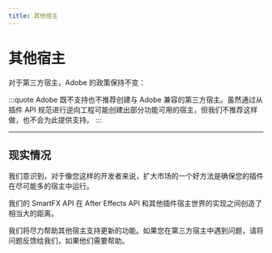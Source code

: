 ```yaml
---
title: 其他宿主
---
```

# 其他宿主

对于第三方宿主，Adobe 的政策保持不变：

:::quote
Adobe 既不支持也不推荐创建与 Adobe 兼容的第三方宿主。虽然通过从插件 API 规范进行逆向工程可能创建出部分功能可用的宿主，但我们不推荐这样做，也不会为此提供支持。
:::

---

## 现实情况

我们意识到，对于像您这样的开发者来说，扩大市场的一个好方法是确保您的插件在尽可能多的宿主中运行。

我们的 SmartFX API 在 After Effects API 和其他插件宿主世界的实现之间创造了相当大的距离。

我们将尽力帮助其他宿主支持更新的功能。如果您在第三方宿主中遇到问题，请将问题反馈给我们，如果他们需要帮助。